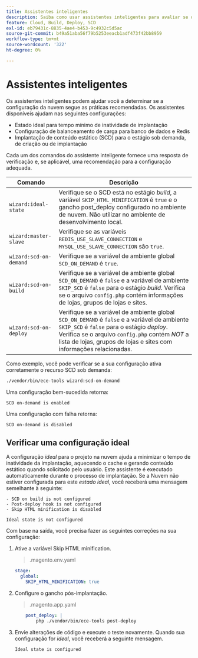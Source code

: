 ```yaml
---
title: Assistentes inteligentes
description: Saiba como usar assistentes inteligentes para avaliar se o projeto do Adobe Commerce na infraestrutura em nuvem está seguindo as práticas recomendadas de implantação.
feature: Cloud, Build, Deploy, SCD
exl-id: eb79431c-8835-4ae4-b453-9c4932c5d5ac
source-git-commit: b49a51aba56f79b5253eeacb1adf473f42bb8959
workflow-type: tm+mt
source-wordcount: '322'
ht-degree: 0%

---
```


# Assistentes inteligentes

Os assistentes inteligentes podem ajudar você a determinar se a configuração da nuvem segue as práticas recomendadas. Os assistentes disponíveis ajudam nas seguintes configurações:

- Estado ideal para tempo mínimo de inatividade de implantação
- Configuração de balanceamento de carga para banco de dados e Redis
- Implantação de conteúdo estático (SCD) para o estágio sob demanda, de criação ou de implantação

Cada um dos comandos do assistente inteligente fornece uma resposta de verificação e, se aplicável, uma recomendação para a configuração adequada.

| Comando | Descrição |
| ------- | ------------|
| `wizard:ideal-state` | Verifique se o SCD está no estágio _build_, a variável `SKIP_HTML_MINIFICATION` é `true` e o gancho post_deploy configurado no ambiente de nuvem. Não utilizar no ambiente de desenvolvimento local. |
| `wizard:master-slave` | Verifique se as variáveis `REDIS_USE_SLAVE_CONNECTION` e `MYSQL_USE_SLAVE_CONNECTION` são `true`. |
| `wizard:scd-on-demand` | Verifique se a variável de ambiente global `SCD_ON_DEMAND` é `true`. |
| `wizard:scd-on-build` | Verifique se a variável de ambiente global `SCD_ON_DEMAND` é `false` e a variável de ambiente `SKIP_SCD` é `false` para o estágio _build_. Verifica se o arquivo `config.php` contém informações de lojas, grupos de lojas e sites. |
| `wizard:scd-on-deploy` | Verifique se a variável de ambiente global `SCD_ON_DEMAND` é `false` e a variável de ambiente `SKIP_SCD` é `false` para o estágio _deploy_. Verifica se o arquivo `config.php` contém _NOT_ a lista de lojas, grupos de lojas e sites com informações relacionadas. |

Como exemplo, você pode verificar se a sua configuração ativa corretamente o recurso SCD sob demanda:

```bash
./vendor/bin/ece-tools wizard:scd-on-demand
```

Uma configuração bem-sucedida retorna:

```
SCD on-demand is enabled
```

Uma configuração com falha retorna:

```
SCD on-demand is disabled
```

## Verificar uma configuração ideal

A configuração _ideal_ para o projeto na nuvem ajuda a minimizar o tempo de inatividade da implantação, aquecendo o cache e gerando conteúdo estático quando solicitado pelo usuário. Este assistente é executado automaticamente durante o processo de implantação. Se a Nuvem não estiver configurada para este _estado ideal_, você receberá uma mensagem semelhante à seguinte:

```
- SCD on build is not configured
- Post-deploy hook is not configured
- Skip HTML minification is disabled

Ideal state is not configured
```

Com base na saída, você precisa fazer as seguintes correções na sua configuração:

1. Ative a variável Skip HTML minification.

   > .magento.env.yaml

   ```yaml
   stage:
     global:
       SKIP_HTML_MINIFICATION: true
   ```

1. Configure o gancho pós-implantação.

   > .magento.app.yaml

   ```yaml
       post_deploy: |
           php ./vendor/bin/ece-tools post-deploy
   ```

1. Envie alterações de código e execute o teste novamente. Quando sua configuração for _ideal_, você receberá a seguinte mensagem.

   ```
   Ideal state is configured
   ```
